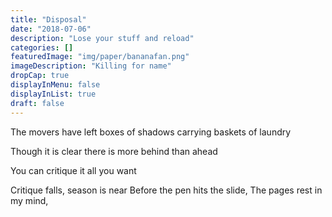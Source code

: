 ```yaml
---
title: "Disposal"
date: "2018-07-06"
description: "Lose your stuff and reload"
categories: []
featuredImage: "img/paper/bananafan.png"
imageDescription: "Killing for name"
dropCap: true
displayInMenu: false
displayInList: true
draft: false
---
```


The movers have left
boxes of shadows
carrying baskets of laundry


Though it is clear there is more behind than ahead

You can critique it all you want

Critique falls, season is near
Before the pen hits the slide,
The pages rest in my mind, 